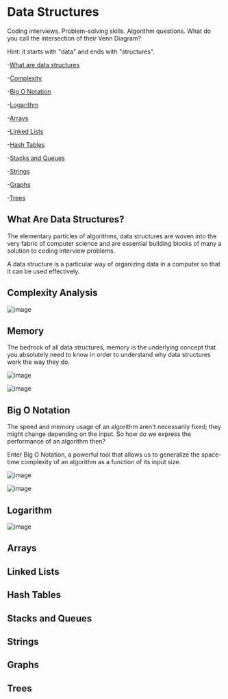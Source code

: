 # Data Structures

Coding interviews. Problem-solving skills. Algorithm questions. What do you call the intersection of their Venn Diagram?

Hint: it starts with "data" and ends with "structures".

-[What are data structures](#what-are-data-structures)

-[Complexity](#complexity-analysis)

-[Big O Notation](#big-o-notation)

-[Logarithm](#logarithm)

-[Arrays](#arrays)

-[Linked Lists](#linked-lists)

-[Hash Tables](#hash-tables)

-[Stacks and Queues](#stacks-and-queues)

-[Strings](#strings)

-[Graphs](#graphs)

-[Trees](#trees)

## What Are Data Structures?

The elementary particles of algorithms, data structures are woven into the very fabric of computer science and are essential building blocks of many a solution to coding interview problems.

A data structure is a particular way of organizing data in a computer so that it can be used effectively.

## Complexity Analysis

![image](https://user-images.githubusercontent.com/19383145/169612061-ef747339-f5ac-44fd-9482-6d2dd43d75f1.png)

## Memory

The bedrock of all data structures, memory is the underlying concept that you absolutely need to know in order to understand why data structures work the way they do.

![image](https://user-images.githubusercontent.com/19383145/169615157-c7267b4a-79af-4638-b3c5-2d182fb21108.png)

![image](https://user-images.githubusercontent.com/19383145/169615243-d58bdb54-2355-4967-99c3-d14fb29b9755.png)

## Big O Notation

The speed and memory usage of an algorithm aren't necessarily fixed; they might change depending on the input. So how do we express the performance of an algorithm then?

Enter Big O Notation, a powerful tool that allows us to generalize the space-time complexity of an algorithm as a function of its input size.

![image](https://user-images.githubusercontent.com/19383145/169618578-76be52fa-6608-464e-b627-c25c6d93c125.png)

![image](https://user-images.githubusercontent.com/19383145/169623195-965ccf80-03f8-42a3-b535-cae1946cb108.png)

## Logarithm

![image](https://user-images.githubusercontent.com/19383145/169622948-915b2139-413a-4846-a30d-8eb8d479e3a4.png)

## Arrays

## Linked Lists

## Hash Tables

## Stacks and Queues

## Strings

## Graphs

## Trees
